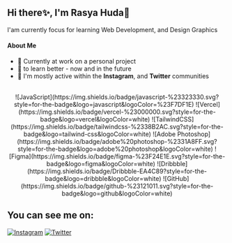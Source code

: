 ## Hi there✨, I'm Rasya Huda👋

I'am currently focus for learning Web Development, and Design Graphics

#### About Me

- 🔭 Currently at work on a personal project
- 🌱 to learn better - now and in the future
- 💬 I'm mostly active within the **Instagram**, and **Twitter** communities
<br>

<div style="text-align: center;">
![JavaScript](https://img.shields.io/badge/javascript-%23323330.svg?style=for-the-badge&logo=javascript&logoColor=%23F7DF1E) ![Vercel](https://img.shields.io/badge/vercel-%23000000.svg?style=for-the-badge&logo=vercel&logoColor=white) ![TailwindCSS](https://img.shields.io/badge/tailwindcss-%2338B2AC.svg?style=for-the-badge&logo=tailwind-css&logoColor=white) ![Adobe Photoshop](https://img.shields.io/badge/adobe%20photoshop-%2331A8FF.svg?style=for-the-badge&logo=adobe%20photoshop&logoColor=white) ![Figma](https://img.shields.io/badge/figma-%23F24E1E.svg?style=for-the-badge&logo=figma&logoColor=white) ![Dribbble](https://img.shields.io/badge/Dribbble-EA4C89?style=for-the-badge&logo=dribbble&logoColor=white) ![GitHub](https://img.shields.io/badge/github-%23121011.svg?style=for-the-badge&logo=github&logoColor=white)
</div>


## You can see me on:
[![Instagram](https://img.shields.io/badge/Instagram-%23E4405F.svg?logo=Instagram&logoColor=white)](https://instagram.com/https://www.instagram.com/rsyhdr) [![Twitter](https://img.shields.io/badge/X-black.svg?logo=X&logoColor=white)](https://x.com/Https://www.twitter.com/RasyaHudaR) 

<!-- Proudly created with GPRM ( https://gprm.itsvg.in ) -->
